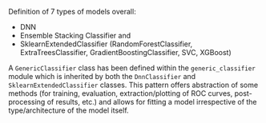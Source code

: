 Definition of 7 types of models overall: 
- DNN
- Ensemble Stacking Classifier and
- SklearnExtendedClassifier (RandomForestClassifier, ExtraTreesClassifier, GradientBoostingClassifier, SVC, XGBoost)

A `GenericClassifier` class has been defined within the `generic_classifier` module which is inherited by both the `DnnClassifier` and `SklearnExtendedClassifier` classes. 
This pattern offers abstraction of some methods (for training, evaluation, extraction/plotting of ROC curves, post-processing of results, etc.) and allows for fitting a model irrespective of the type/architecture of the model itself.
